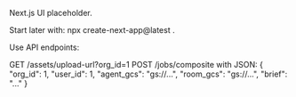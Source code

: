 Next.js UI placeholder.

Start later with: npx create-next-app@latest .

Use API endpoints:

GET /assets/upload-url?org_id=1
POST /jobs/composite with JSON: {
  "org_id": 1,
  "user_id": 1,
  "agent_gcs": "gs://...",
  "room_gcs": "gs://...",
  "brief": "..."
}

